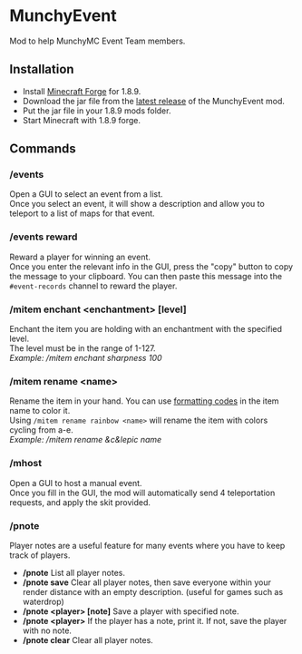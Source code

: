 # MunchyEvent
Mod to help MunchyMC Event Team members.
## Installation
- Install [Minecraft Forge](https://files.minecraftforge.net/maven/net/minecraftforge/forge/index_1.8.9.html) for 1.8.9.
- Download the jar file from the [latest release](https://github.com/hpfxd/MunchyEvent/releases/latest) of the MunchyEvent mod.
- Put the jar file in your 1.8.9 mods folder.
- Start Minecraft with 1.8.9 forge.

## Commands
### /events
Open a GUI to select an event from a list.  
Once you select an event, it will show a description and allow you to teleport to a list of maps for that event.
### /events reward
Reward a player for winning an event.  
Once you enter the relevant info in the GUI, press the "copy" button to copy the message to your clipboard.
You can then paste this message into the `#event-records` channel to reward the player.
### /mitem enchant &lt;enchantment&gt; [level]
Enchant the item you are holding with an enchantment with the specified level.  
The level must be in the range of 1-127.  
*Example: /mitem enchant sharpness 100*
### /mitem rename &lt;name&gt;
Rename the item in your hand.
You can use [formatting codes](https://minecraft.gamepedia.com/Formatting_codes) in the item name to color it.   
Using `/mitem rename rainbow <name>` will rename the item with colors cycling from a-e.  
*Example: /mitem rename &c&lepic name*
### /mhost
Open a GUI to host a manual event.  
Once you fill in the GUI, the mod will automatically send 4 teleportation requests, and apply the skit provided.
### /pnote
Player notes are a useful feature for many events where you have to keep track of players.  
  - **/pnote**
  List all player notes.
  - **/pnote save**
  Clear all player notes, then save everyone within your render distance with an empty description. (useful for games such as waterdrop)
  - **/pnote &lt;player&gt; [note]**
  Save a player with specified note.
  - **/pnote &lt;player&gt;**
  If the player has a note, print it. If not, save the player with no note.
  - **/pnote clear**
  Clear all player notes.
